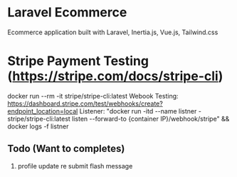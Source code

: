 # Laravel Ecommerce
Ecommerce application built with Laravel, Inertia.js, Vue.js, Tailwind.css <br>


# Stripe Payment Testing (https://stripe.com/docs/stripe-cli)
docker run --rm -it stripe/stripe-cli:latest
Webook Testing: https://dashboard.stripe.com/test/webhooks/create?endpoint_location=local
Listener: "docker run -itd --name listner -stripe/stripe-cli:latest listen --forward-to {container IP}/webhook/stripe" && docker logs -f listner

## Todo (Want to completes)
1. profile update re submit flash message
